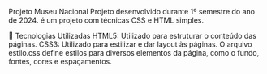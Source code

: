 Projeto Museu Nacional
Projeto desenvolvido durante 1º semestre do ano de 2024. é um projeto com técnicas CSS e HTML simples.

🚀 Tecnologias Utilizadas
HTML5: Utilizado para estruturar o conteúdo das páginas.
CSS3: Utilizado para estilizar e dar layout às páginas. O arquivo estilo.css define estilos para diversos elementos da página, como o fundo, fontes, cores e espaçamentos.
